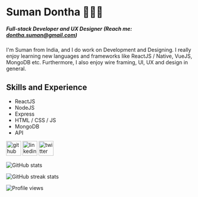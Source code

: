 # Suman Dontha 👩🏾‍💻
##### Full-stack Developer and UX Designer (Reach me: dontha.suman@gmail.com)

I'm Suman from India, and I do work on Development and Designing. I really enjoy learning new languages and frameworks like ReactJS / Native, VueJS, MongoDB etc. Furthermore, I also enjoy wire framing, UI, UX and design in general. 

## Skills and Experience
* ReactJS
* NodeJS
* Express
* HTML / CSS / JS
* MongoDB
* API


[<img src='https://cdn.jsdelivr.net/npm/simple-icons@3.0.1/icons/github.svg' alt='github' height='40'>](https://github.com/SumanDontha16)  [<img src='https://cdn.jsdelivr.net/npm/simple-icons@3.0.1/icons/linkedin.svg' alt='linkedin' height='40'>](https://www.linkedin.com/in/SumanDontha/)  [<img src='https://cdn.jsdelivr.net/npm/simple-icons@3.0.1/icons/twitter.svg' alt='twitter' height='40'>](https://twitter.com/@donthasuman)  

![GitHub stats](https://github-readme-stats.vercel.app/api?username=SumanDontha16&show_icons=true)  

![GitHub streak stats](https://github-readme-streak-stats.herokuapp.com/?user=SumanDontha16)  

![Profile views](https://gpvc.arturio.dev/SumanDontha16)  
